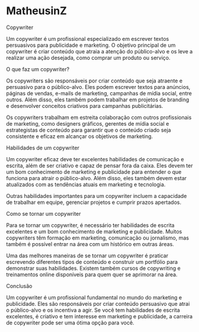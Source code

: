 # MatheusinZ
 
 Copywriter

Um copywriter é um profissional especializado em escrever textos persuasivos para publicidade e marketing. O objetivo principal de um copywriter é criar conteúdo que atraia a atenção do público-alvo e os leve a realizar uma ação desejada, como comprar um produto ou serviço.

O que faz um copywriter?

Os copywriters são responsáveis por criar conteúdo que seja atraente e persuasivo para o público-alvo. Eles podem escrever textos para anúncios, páginas de vendas, e-mails de marketing, campanhas de mídia social, entre outros. Além disso, eles também podem trabalhar em projetos de branding e desenvolver conceitos criativos para campanhas publicitárias.

Os copywriters trabalham em estreita colaboração com outros profissionais de marketing, como designers gráficos, gerentes de mídia social e estrategistas de conteúdo para garantir que o conteúdo criado seja consistente e eficaz em alcançar os objetivos de marketing.

Habilidades de um copywriter

Um copywriter eficaz deve ter excelentes habilidades de comunicação e escrita, além de ser criativo e capaz de pensar fora da caixa. Eles devem ter um bom conhecimento de marketing e publicidade para entender o que funciona para atrair o público-alvo. Além disso, eles também devem estar atualizados com as tendências atuais em marketing e tecnologia.

Outras habilidades importantes para um copywriter incluem a capacidade de trabalhar em equipe, gerenciar projetos e cumprir prazos apertados.

Como se tornar um copywriter

Para se tornar um copywriter, é necessário ter habilidades de escrita excelentes e um bom conhecimento de marketing e publicidade. Muitos copywriters têm formação em marketing, comunicação ou jornalismo, mas também é possível entrar na área com um histórico em outras áreas.

Uma das melhores maneiras de se tornar um copywriter é praticar escrevendo diferentes tipos de conteúdo e construir um portfólio para demonstrar suas habilidades. Existem também cursos de copywriting e treinamentos online disponíveis para quem quer se aprimorar na área.

Conclusão

Um copywriter é um profissional fundamental no mundo do marketing e publicidade. Eles são responsáveis por criar conteúdo persuasivo que atrai o público-alvo e os incentiva a agir. Se você tem habilidades de escrita excelentes, é criativo e tem interesse em marketing e publicidade, a carreira de copywriter pode ser uma ótima opção para você.
